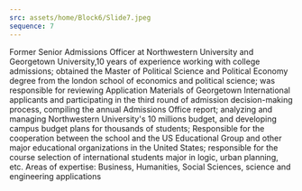 ```yaml
---
src: assets/home/Block6/Slide7.jpeg
sequence: 7
---
```

 <p class="text-black text-justify">Former Senior Admissions Officer at Northwestern University and Georgetown University,10 years of experience working with college admissions; obtained the Master of Political Science and Political Economy degree from the london school of economics and political science; was responsible for reviewing Application Materials of Georgetown International applicants and participating in the third round of admission decision-making process, compiling the annual Admissions Office report; analyzing and managing Northwestern University's 10 millions budget, and developing campus budget plans for thousands of students; Responsible for the cooperation between the school and the US Educational Group and other major educational organizations in the United States; responsible for the course selection of international students major in logic, urban planning, etc. Areas of expertise: Business, Humanities, Social Sciences, science and engineering applications</p>